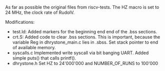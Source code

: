 As far as possible the original files from riscv-tests. 
The HZ macro is set to 24 MHz, the clock rate of RudolV.

Modifications:
  * test.ld:
    Added markers for the beginning end end of the .bss sections.
  * crt.S: 
    Added code to clear .bss sections. This is important, because the
    variable Reg in dhrystone_main.c lies in .sbss.
    Set stack pointer to end of available memory.
  * syscalls.c
    Implemented write syscall via bit banging UART.
    Added simple puts() that calls printf().
  * dhrystone.h
    Set HZ to 24'000'000 and NUMBER_OF_RUNS to 100'000